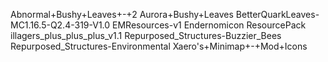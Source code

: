 Abnormal+Bushy+Leaves+-+2
Aurora+Bushy+Leaves
BetterQuarkLeaves-MC1.16.5-Q2.4-319-V1.0
EMResources-v1
Endernomicon ResourcePack
illagers_plus_plus_plus_v1.1
Repurposed_Structures-Buzzier_Bees
Repurposed_Structures-Environmental
Xaero's+Minimap+-+Mod+Icons